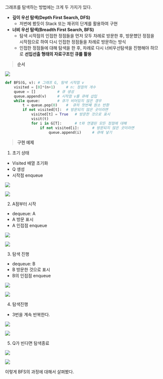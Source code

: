 
그래프를 탐색하는 방법에는 크게 두 가지가 있다.

-   **깊이 우선 탐색(Depth First Search, DFS)**  
    -   저번에 봤듯이 Stack 또는 재귀의 단계를 활용하여 구현
-   **너비 우선 탐색(Breadth First Search, BFS)**
    -   탐색 시작점의 인접한 정점들을 먼저 모두 차례로 방문한 후, 방문헀던 정점을 시작점으로 하여 다시 인접한 정점들을 차례로 방문하는 방식
    -   인접한 정점들에 대해 탐색을 한 후, 차례로 다시 너비우선탐색을 진행해야 하므로 **선입선출 형태의 자료구조인 큐를 활용**

> **순서**

![](https://k.kakaocdn.net/dn/d1RkhS/btrKqEegceM/irzjiPZs25YkDaAE9LYKNK/img.png)

```PYTHON
def BFS(G, v): # 그래프 G, 탐색 시작점 v
    visited = [0]*(n+1)		# n: 정점의 개수
    queue = [] 			# 큐 생성
    queue.append(v) 	# 시작점 v를 큐에 삽입
    while queue:		# 큐가 비어있지 않은 경우
    	t = queue.pop(0) 	#  큐의 첫번째 원소 반환
        if not visited[t]:	# 방문되지 않은 곳이라면
            visited[t] = True 	# 방문한 것으로 표시
            visit(t)
            for i in G[T]:		# t와 연결된 모든 정점에 대해
            	if not visited[i]: 		# 방문되지 않은 곳이라면
                	queue.append(i) 	# 큐에 넣기
```

> **구현 예제**

1. 초기 상태

-   Visited 배열 초기화
-   Q 생성
-   시작점 enqueue

![](https://k.kakaocdn.net/dn/zGgpi/btrKsPslmED/K9e6dcETs8bBZgGDFvh5u0/img.png)

![](https://k.kakaocdn.net/dn/cCE9xY/btrKqGiQHv2/cRBdjfp5m6YDXqQYQEkLYK/img.png)

2. A점부터 시작

-   dequeue: A
-   A 방문 표시
-   A 인접점 enqueue

![](https://k.kakaocdn.net/dn/AxxcW/btrKtAPsUUd/QsPVFC9lQLn7vpNjOdNkl1/img.png)

![](https://k.kakaocdn.net/dn/bNdUa9/btrKlTpZQv3/r1MiTlqKefLd4OmPAy8Hek/img.png)

3. 탐색 진행

-   dequeue: B
-   B 방문한 것으로 표시
-   B의 인접점 enqueue

![](https://k.kakaocdn.net/dn/Hx8CC/btrKpP8tH2Y/PgryXWJegwPHk2ARiATAlK/img.png)

![](https://k.kakaocdn.net/dn/R3XUP/btrKsFcoHyL/gfGYmJUBMUE1IHEk2lGFpK/img.png)

4. 탐색진행

-   3번을 계속 반복한다.

![](https://k.kakaocdn.net/dn/bIK04s/btrKq53IsqN/Zq8fGuqPcU5UnxPJS0Lmq1/img.png)

![](https://k.kakaocdn.net/dn/Lvdn3/btrKqGb3hGv/QkHUpPPNN9rmeRzNOLmqK0/img.png)

5. Q가 빈다면 탐색종료

![](https://k.kakaocdn.net/dn/bgA8wx/btrKp6vkSgU/hhTk7z2EiKS15mSUGibBBK/img.png)

![](https://k.kakaocdn.net/dn/u2n6d/btrKtAopjGJ/7iYJAxnIoOL4szHoD6gcL0/img.png)

이렇게 BFS의 과정에 대해서 살펴봤다.
